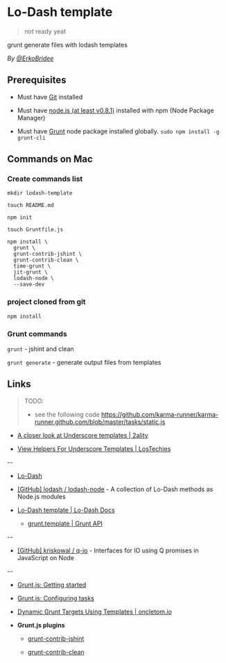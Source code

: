 # Lo-Dash template

> not ready yeat

grunt generate files with lodash templates

*By [@ErkoBridee](https://twitter.com/erkobridee)*

## Prerequisites

* Must have [Git](http://git-scm.com/) installed

* Must have [node.js (at least v0.8.1)](http://nodejs.org/) installed with npm (Node Package Manager)

* Must have [Grunt](https://github.com/gruntjs/grunt) node package installed globally.  `sudo npm install -g grunt-cli`


## Commands on Mac

### Create commands list

```
mkdir lodash-template

touch README.md

npm init

touch Gruntfile.js

npm install \
  grunt \
  grunt-contrib-jshint \
  grunt-contrib-clean \
  time-grunt \
  jit-grunt \
  lodash-node \
  --save-dev
```

### project cloned from git

```
npm install
```

### Grunt commands

`grunt` - jshint and clean

`grunt generate` - generate output files from templates


## Links

> TODO:
> * see the following code
> https://github.com/karma-runner/karma-runner.github.com/blob/master/tasks/static.js
>

* [A closer look at Underscore templates | 2ality](http://www.2ality.com/2012/06/underscore-templates.html)

* [View Helpers For Underscore Templates | LosTechies](http://lostechies.com/derickbailey/2012/04/26/view-helpers-for-underscore-templates/)

--

* [Lo-Dash](http://lodash.com/)

* [[GitHub] lodash / lodash-node](https://github.com/lodash/lodash-node) - A collection of Lo-Dash methods as Node.js modules

* [Lo-Dash template | Lo-Dash Docs](http://lodash.com/docs/#template)

  * [grunt.template | Grunt API](http://gruntjs.com/api/grunt.template#grunt.template.process)

--

* [[GitHub] kriskowal / q-io](https://github.com/kriskowal/q-io/) - Interfaces for IO using Q promises in JavaScript on Node

--

* [Grunt.js: Getting started](http://gruntjs.com/getting-started)

* [Grunt.js: Configuring tasks](http://gruntjs.com/configuring-tasks)

* [Dynamic Grunt Targets Using Templates | oncletom.io](https://oncletom.io/2013/dynamic-grunt-targets-using-templates/)

* **Grunt.js plugins**

  * [grunt-contrib-jshint](https://github.com/gruntjs/grunt-contrib-jshint)

  * [grunt-contrib-clean](https://github.com/gruntjs/grunt-contrib-clean)
